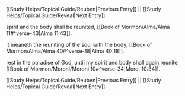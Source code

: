 [[Study Helps/Topical Guide/Reuben|Previous Entry]]  ||  [[Study Helps/Topical Guide/Reveal|Next Entry]]

 spirit and the body shall be reunited, [[Book of Mormon/Alma/Alma 11#^verse-43|Alma 11:43]].

 it meaneth the reuniting of the soul with the body, [[Book of Mormon/Alma/Alma 40#^verse-18|Alma 40:18]].

 rest in the paradise of God, until my spirit and body shall again reunite, [[Book of Mormon/Moroni/Moroni 10#^verse-34|Moro. 10:34]].

[[Study Helps/Topical Guide/Reuben|Previous Entry]]  ||  [[Study Helps/Topical Guide/Reveal|Next Entry]]